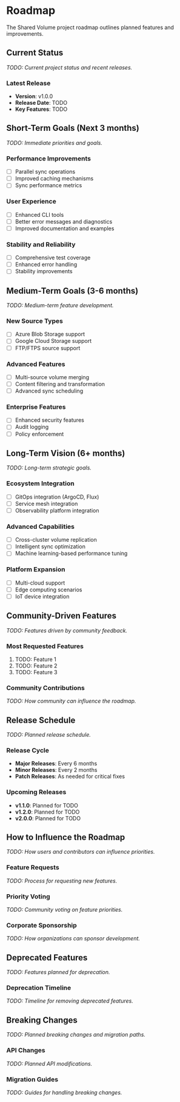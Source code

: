 # Roadmap

The Shared Volume project roadmap outlines planned features and improvements.

## Current Status

*TODO: Current project status and recent releases.*

### Latest Release
- **Version**: v1.0.0
- **Release Date**: TODO
- **Key Features**: TODO

## Short-Term Goals (Next 3 months)

*TODO: Immediate priorities and goals.*

### Performance Improvements
- [ ] Parallel sync operations
- [ ] Improved caching mechanisms
- [ ] Sync performance metrics

### User Experience
- [ ] Enhanced CLI tools
- [ ] Better error messages and diagnostics
- [ ] Improved documentation and examples

### Stability and Reliability
- [ ] Comprehensive test coverage
- [ ] Enhanced error handling
- [ ] Stability improvements

## Medium-Term Goals (3-6 months)

*TODO: Medium-term feature development.*

### New Source Types
- [ ] Azure Blob Storage support
- [ ] Google Cloud Storage support
- [ ] FTP/FTPS source support

### Advanced Features
- [ ] Multi-source volume merging
- [ ] Content filtering and transformation
- [ ] Advanced sync scheduling

### Enterprise Features
- [ ] Enhanced security features
- [ ] Audit logging
- [ ] Policy enforcement

## Long-Term Vision (6+ months)

*TODO: Long-term strategic goals.*

### Ecosystem Integration
- [ ] GitOps integration (ArgoCD, Flux)
- [ ] Service mesh integration
- [ ] Observability platform integration

### Advanced Capabilities
- [ ] Cross-cluster volume replication
- [ ] Intelligent sync optimization
- [ ] Machine learning-based performance tuning

### Platform Expansion
- [ ] Multi-cloud support
- [ ] Edge computing scenarios
- [ ] IoT device integration

## Community-Driven Features

*TODO: Features driven by community feedback.*

### Most Requested Features
1. TODO: Feature 1
2. TODO: Feature 2
3. TODO: Feature 3

### Community Contributions
*TODO: How community can influence the roadmap.*

## Release Schedule

*TODO: Planned release schedule.*

### Release Cycle
- **Major Releases**: Every 6 months
- **Minor Releases**: Every 2 months
- **Patch Releases**: As needed for critical fixes

### Upcoming Releases
- **v1.1.0**: Planned for TODO
- **v1.2.0**: Planned for TODO
- **v2.0.0**: Planned for TODO

## How to Influence the Roadmap

*TODO: How users and contributors can influence priorities.*

### Feature Requests
*TODO: Process for requesting new features.*

### Priority Voting
*TODO: Community voting on feature priorities.*

### Corporate Sponsorship
*TODO: How organizations can sponsor development.*

## Deprecated Features

*TODO: Features planned for deprecation.*

### Deprecation Timeline
*TODO: Timeline for removing deprecated features.*

## Breaking Changes

*TODO: Planned breaking changes and migration paths.*

### API Changes
*TODO: Planned API modifications.*

### Migration Guides
*TODO: Guides for handling breaking changes.*
